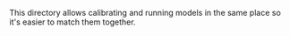 
This directory allows calibrating and running models in the same place so it's easier to match them together.
